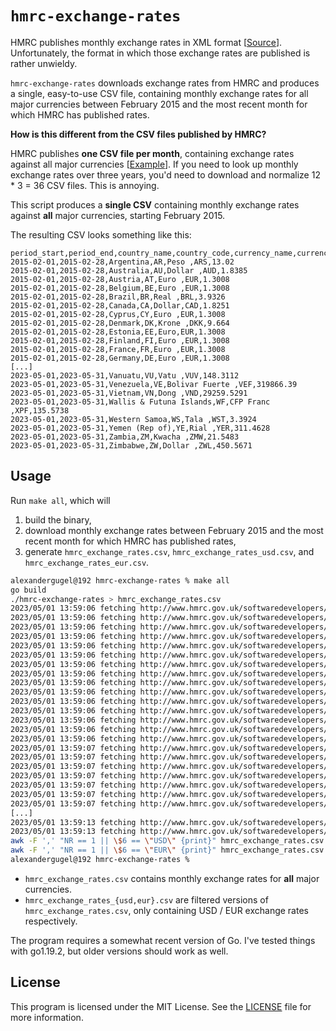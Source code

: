 # `hmrc-exchange-rates`

HMRC publishes monthly exchange rates in XML format [[Source](http://www.hmrc.gov.uk/softwaredevelopers/2023-exrates.html)]. Unfortunately, the format in which those exchange rates are published is rather unwieldy.

`hmrc-exchange-rates` downloads exchange rates from HMRC and produces a single, easy-to-use CSV file, containing monthly exchange rates for all major currencies between February 2015 and the most recent month for which HMRC has published rates.

**How is this different from the CSV files published by HMRC?**

HMRC publishes **one CSV file per month**, containing exchange rates against all major currencies [[Example](https://assets.publishing.service.gov.uk/government/uploads/system/uploads/attachment_data/file/1120505/exrates-monthly-1222.csv/preview)]. If you need to look up monthly exchange rates over three years, you'd need to download and normalize 12 * 3 = 36 CSV files. This is annoying.

This script produces a **single CSV** containing monthly exchange rates against **all** major currencies, starting February 2015.

The resulting CSV looks something like this:

```CSV
period_start,period_end,country_name,country_code,currency_name,currency_code,rate_new
2015-02-01,2015-02-28,Argentina,AR,Peso ,ARS,13.02
2015-02-01,2015-02-28,Australia,AU,Dollar ,AUD,1.8385
2015-02-01,2015-02-28,Austria,AT,Euro ,EUR,1.3008
2015-02-01,2015-02-28,Belgium,BE,Euro ,EUR,1.3008
2015-02-01,2015-02-28,Brazil,BR,Real ,BRL,3.9326
2015-02-01,2015-02-28,Canada,CA,Dollar,CAD,1.8251
2015-02-01,2015-02-28,Cyprus,CY,Euro ,EUR,1.3008
2015-02-01,2015-02-28,Denmark,DK,Krone ,DKK,9.664
2015-02-01,2015-02-28,Estonia,EE,Euro,EUR,1.3008
2015-02-01,2015-02-28,Finland,FI,Euro ,EUR,1.3008
2015-02-01,2015-02-28,France,FR,Euro ,EUR,1.3008
2015-02-01,2015-02-28,Germany,DE,Euro ,EUR,1.3008
[...]
2023-05-01,2023-05-31,Vanuatu,VU,Vatu ,VUV,148.3112
2023-05-01,2023-05-31,Venezuela,VE,Bolivar Fuerte ,VEF,319866.39
2023-05-01,2023-05-31,Vietnam,VN,Dong ,VND,29259.5291
2023-05-01,2023-05-31,Wallis & Futuna Islands,WF,CFP Franc ,XPF,135.5738
2023-05-01,2023-05-31,Western Samoa,WS,Tala ,WST,3.3924
2023-05-01,2023-05-31,Yemen (Rep of),YE,Rial ,YER,311.4628
2023-05-01,2023-05-31,Zambia,ZM,Kwacha ,ZMW,21.5483
2023-05-01,2023-05-31,Zimbabwe,ZW,Dollar ,ZWL,450.5671
```

## Usage

Run `make all`, which will
1. build the binary,
2. download monthly exchange rates between February 2015 and the most recent month for which HMRC has published rates,
3. generate `hmrc_exchange_rates.csv`, `hmrc_exchange_rates_usd.csv`, and `hmrc_exchange_rates_eur.csv`.

```sh
alexandergugel@192 hmrc-exchange-rates % make all
go build
./hmrc-exchange-rates > hmrc_exchange_rates.csv
2023/05/01 13:59:06 fetching http://www.hmrc.gov.uk/softwaredevelopers/rates/exrates-monthly-0215.XML...
2023/05/01 13:59:06 fetching http://www.hmrc.gov.uk/softwaredevelopers/rates/exrates-monthly-0315.XML...
2023/05/01 13:59:06 fetching http://www.hmrc.gov.uk/softwaredevelopers/rates/exrates-monthly-0415.XML...
2023/05/01 13:59:06 fetching http://www.hmrc.gov.uk/softwaredevelopers/rates/exrates-monthly-0515.XML...
2023/05/01 13:59:06 fetching http://www.hmrc.gov.uk/softwaredevelopers/rates/exrates-monthly-0615.XML...
2023/05/01 13:59:06 fetching http://www.hmrc.gov.uk/softwaredevelopers/rates/exrates-monthly-0715.XML...
2023/05/01 13:59:06 fetching http://www.hmrc.gov.uk/softwaredevelopers/rates/exrates-monthly-0815.XML...
2023/05/01 13:59:06 fetching http://www.hmrc.gov.uk/softwaredevelopers/rates/exrates-monthly-0915.XML...
2023/05/01 13:59:06 fetching http://www.hmrc.gov.uk/softwaredevelopers/rates/exrates-monthly-1015.XML...
2023/05/01 13:59:06 fetching http://www.hmrc.gov.uk/softwaredevelopers/rates/exrates-monthly-1115.XML...
2023/05/01 13:59:06 fetching http://www.hmrc.gov.uk/softwaredevelopers/rates/exrates-monthly-1215.XML...
2023/05/01 13:59:06 fetching http://www.hmrc.gov.uk/softwaredevelopers/rates/exrates-monthly-0116.XML...
2023/05/01 13:59:06 fetching http://www.hmrc.gov.uk/softwaredevelopers/rates/exrates-monthly-0216.XML...
2023/05/01 13:59:06 fetching http://www.hmrc.gov.uk/softwaredevelopers/rates/exrates-monthly-0316.XML...
2023/05/01 13:59:06 fetching http://www.hmrc.gov.uk/softwaredevelopers/rates/exrates-monthly-0416.XML...
2023/05/01 13:59:07 fetching http://www.hmrc.gov.uk/softwaredevelopers/rates/exrates-monthly-0516.XML...
2023/05/01 13:59:07 fetching http://www.hmrc.gov.uk/softwaredevelopers/rates/exrates-monthly-0616.XML...
2023/05/01 13:59:07 fetching http://www.hmrc.gov.uk/softwaredevelopers/rates/exrates-monthly-0716.XML...
2023/05/01 13:59:07 fetching http://www.hmrc.gov.uk/softwaredevelopers/rates/exrates-monthly-0816.XML...
2023/05/01 13:59:07 fetching http://www.hmrc.gov.uk/softwaredevelopers/rates/exrates-monthly-0916.XML...
2023/05/01 13:59:07 fetching http://www.hmrc.gov.uk/softwaredevelopers/rates/exrates-monthly-1016.XML...
2023/05/01 13:59:07 fetching http://www.hmrc.gov.uk/softwaredevelopers/rates/exrates-monthly-1116.XML...
[...]
2023/05/01 13:59:13 fetching http://www.hmrc.gov.uk/softwaredevelopers/rates/exrates-monthly-0423.XML...
2023/05/01 13:59:13 fetching http://www.hmrc.gov.uk/softwaredevelopers/rates/exrates-monthly-0523.XML...
awk -F ',' "NR == 1 || \$6 == \"USD\" {print}" hmrc_exchange_rates.csv > hmrc_exchange_rates_usd.csv
awk -F ',' "NR == 1 || \$6 == \"EUR\" {print}" hmrc_exchange_rates.csv > hmrc_exchange_rates_eur.csv
alexandergugel@192 hmrc-exchange-rates %
```

- `hmrc_exchange_rates.csv` contains monthly exchange rates for **all** major currencies.
- `hmrc_exchange_rates_{usd,eur}.csv` are filtered versions of `hmrc_exchange_rates.csv`, only containing USD / EUR exchange rates respectively.

The program requires a somewhat recent version of Go. I've tested things with go1.19.2, but older versions should work as well.

## License

This program is licensed under the MIT License. See the [LICENSE](LICENSE) file for more information.
